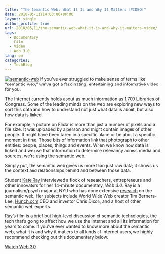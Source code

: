```yaml
---
title: "The Semantic Web: What It Is and Why It Matters [VIDEO]"
date: 2010-05-11T14:03:00+00:00
layout: single
author_profile: true
url: 2010/05/11/the-semantic-web-what-it-is-and-why-it-matters-video/
tags:
  - Documentary
  - Film
  - Video
  - Web 3.0
lang: en
categories: 
  - TechBlog
---
```

[![semantic-web](http://lh5.ggpht.com/_vaUVXcmC3OI/S-lcsKkjZWI/AAAAAAAACHg/7fAD9L4ZXx8/semantic-web_thumb%5B1%5D.jpg?imgmax=800 "semantic-web")](http://lh5.ggpht.com/_vaUVXcmC3OI/S-lcpS-uPGI/AAAAAAAACHc/MTHrTPFBbvo/s1600-h/semantic-web%5B3%5D.jpg) If you’ve ever struggled to make sense of terms like “semantic web,” we’ve got a fascinating, entertaining and informative video for you. 

The Internet currently holds about as much information as 1,700 Libraries of Congress. Some of the leading minds on the web are exploring new ways to sort this data and how to understand not just what data is about, but also how data is linked. 

For example, a picture on Flickr is more than just a number of pixels and a file size. It was uploaded by a person and might contain images of other people. It might have been taken in a specific place or be about a specific moment in time. Those bits of information link that photograph to other entities: people, places, things and events. When we know how data is linked and we use that information to determine relevancy across media and sources, we’re using the semantic web. 

Simply put, the semantic web gives us more than just raw data; it shows us the context and relationships behind and between those data. 

Student [Kate Ray](http://kateray.net/film/) interviewed a flock of researchers, entrepreneurs and other innovators for her 14-minute documentary, _Web 3.0_. Ray is a journalism/psych major at NYU who has done extensive [research](http://web2point5.wordpress.com/) on the semantic web. Her subjects include World Wide Web creator Tim Berners-Lee, [Hunch.com](http://www.hunch.com/) CEO and inventor Chris Dixon, and a host of other semantic web experts. 

Ray’s film is a brief but high-level discussion of semantic technologies, the tech that’s going to affect how we use the Internet and all its information for years to come. If you’ve ever wanted to know more about the semantic web, what it is and why it matters to all kinds of Internet users, we highly recommend checking out this documentary below. 

[Watch Web 3.0](http://vimeo.com/11529540)